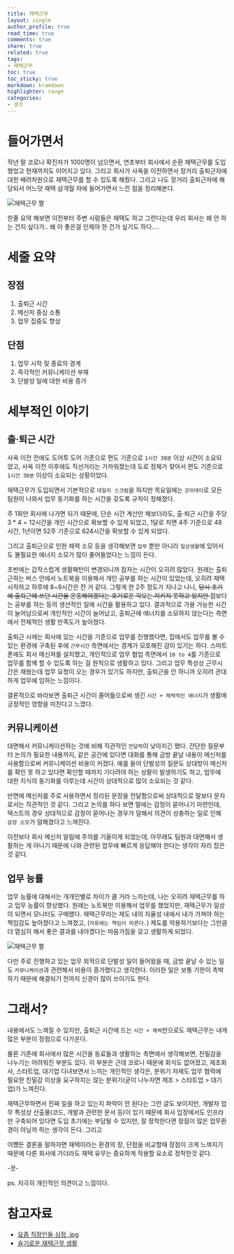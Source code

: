 ```yaml
---
title: 재택근무
layout: single
author_profile: true
read_time: true
comments: true
share: true
related: true
tags:
- 재택근무
toc: true
toc_sticky: true
markdown: kramdown
highlighter: rouge
categories:
- 생각
---
```


# 들어가면서
작년 말 코로나 확진자가 1000명이 넘으면서, 연초부터 회사에서 순환 재택근무를 도입했었고 현재까지도 이어지고 있다. 그리고 회사가 사옥을 이전하면서 장거리 출퇴근자에 대한 배려차원으로 재택근무를 할 수 있도록 해줬다. 그리고 나도 장거리 출퇴근자에 해당되서 어느덧 재택 삼개월 차에 들어가면서 느낀 점을 정리해본다.

![재택근무 짤](https://image.fmkorea.com/files/attach/new/20201211/486616/3232993263/3253218685/3af36ef1e19640575d87b1ded2d1a6b7.jpg)

한줄 요약 해보면 이전부터 주변 사람들은 재택도 하고 그런다는데 우리 회사는 왜 안 하는 건지 싶다가.. 왜 이 좋은걸 인제야 한 건가 싶기도 하다….

# 세줄 요약
## 장점
1. 출퇴근 시간
2. 메신저 중심 소통
3. 업무 집중도 향상

## 단점
1. 업무 시작 및 종료의 경계
2. 즉각적인 커뮤니케이션 부재
3. 단발성 일에 대한 비용 증가

# 세부적인 이야기
## 출·퇴근 시간
사옥 이전 전에도 도어투 도어 기준으로 편도 기준으로 `1시간 30분` 이상 시간이 소요되었고, 사옥 이전 이후에도 직선거리는 가까워졌는데 도로 정체가 잦아서 편도 기준으로 `1시간 30분` 이상이 소요되는 상황이었다. 

재택근무가 도입되면서 기본적으로 `데일리 스크럼`을 하지만 목요일에는 `코어데이`로 모든 팀원이 나와서 업무 동기화를 하는 시간을 갖도록 규칙이 정해졌다. 

주 1회만 회사에 나가면 되기 때문에, 단순 시간 계산만 해보더라도, 출·퇴근 시간을 주당 3 * 4 = 12시간을 개인 시간으로 확보할 수 있게 되었고, 1달로 치면 4주 기준으로 48시간, 1년이면 52주 기준으로 624시간을 확보할 수 있게 되었다.

그리고 출퇴근으로 인한 체력 소모 등을 생각해보면 `업무` 뿐만 아니라 `일상생활`에 있어서도 불필요한 에너지 소모가 많이 줄어들었다는 느낌이 든다. 

초반에는 갑작스럽게 생활패턴이 변경되니까 잠자는 시간이 오히려 많았다. 원래는 출퇴근하는 버스 안에서 노트북을 이용해서 개인 공부를 하는 시간이 있었는데, 오히려 재택 시작하고 하루에 8~9시간은 잔 거 같다. 그렇게 한 2주 정도가 지나고 나니, <del> 당시 초기에 출퇴근에 쓰던 시간을 운동해야겠다는 호기로운 각오는 지키지 못하고 있지만 </del> 잠보다는 공부를 하는 등의 생산적인 일에 시간을 활용하고 있다. 결과적으로 가용 가능한 시간이 늘어남으로써 개인적인 시간이 늘어났고, 출퇴근에 에너지를 소모하지 않는다는 측면에서 전체적인 생활 만족도가 높아졌다.

출퇴근 시에는 회사에 있는 시간을 기준으로 업무를 진행했다면, 집에서도 업무를 볼 수 있는 환경에 구축된 후에 `근무시간` 측면에서는 경계가 모호해진 감이 있기는 하다. 스마트폰에도 회사 메신져를 설치했고, 개인적으로 업무 협업 측면에서 `10 to 4`를 기준으로 업무를 함께 할 수 있도록 하는 걸 원칙으로 생활하고 있다. 그리고 업무 특성상 근무시간은 채웠는데 업무 요청이 오는 경우가 있기도 하지만, 출퇴근을 안 하니까 오히려 관대하게 업무에 임하는 느낌이다. 

결론적으로 바라보면 출퇴근 시간이 줄어듦으로써 생긴 `시간 + 체력적인 에너지`가 생활에 긍정적인 영향을 미친다고 느꼈다. 

## 커뮤니케이션
대면해서 커뮤니케이션하는 것에 비해 직관적인 `전달력`이 낮아지긴 했다. 간단한 질문부터 논의가 필요한 내용까지, 같은 공간에 있다면 대화를 통해 금방 끝날 내용이 메신저를 사용함으로써 커뮤니케이션 비용이 커졌다. 예를 들어 단발성의 질문도 상대방이 메신저를 확인 못 하고 있다면 확인할 때까지 기다려야 하는 상황이 발생하기도 하고, 업무에 대한 지식의 동기화를 이루는데 시간이 상대적으로 많이 소요되는 것 같다.

반면에 메신저를 주로 사용하면서 정리된 문장을 전달함으로써 상대적으로 말보다 문자로서는 직관적인 것 같다. 그리고 논의를 하다 보면 말에는 감정이 묻어나기 마련인데, 텍스트의 경우 상대적으로 감정이 묻어나는 경우가 덜해서 의견이 상충하는 일로 인해 `감정 소모`가 덜해졌다고 느껴진다. 

이전보다 회사 메신저 알림에 주의를 기울이게 되었는데, 아무래도 팀원과 대면해서 생활하는 게 아니기 때문에 나와 관련된 업무에 빠르게 응답해야 한다는 생각이 자리 잡은 것 같다. 

## 업무 능률
업무 능률에 대해서는 개개인별로 차이가 클 거라 느끼는데, 나는 오히려 재택근무를 하고 업무 능률이 향상했다. 원래는 노트북만 이용해서 업무를 했었지만, 재택근무가 일상이 되면서 모니터도 구매했다. 재택근무라는 제도 내의 자율성 내에서 내가 가져야 하는 책임감도 높아졌다고 느껴졌고, (`자유에는 책임이 따른다.`)  제도를 악용하기보다는 그만큼 더 열심히 해서 좋은 결과를 내야겠다는 마음가짐을 갖고 생활하게 되었다.

![재택근무 짤](https://ppss.kr/wp-content/uploads/2020/03/5337303ed445a2dac5b401e5644b76c7.jpg)

다만 주로 진행하고 있는 업무 외적으로 단발성 일이 들어왔을 때, 금방 끝날 수 있는 일도 `커뮤니케이션`과 관련해서 비용이 증가했다고 생각한다. 이러한 일은 보통 기한이 촉박하기 때문에 해결되기 전까지 신경이 많이 쓰이기도 한다. 

# 그래서?
내용에서도 느껴질 수 있지만, 출퇴근 시간에 드는 `시간 + 체력`만으로도 재택근무는 내게 많은 부분이 장점으로 다가온다.

물론 기존에 회사에서 많은 시간을 동료들과 생활하는 측면에서 생각해보면, 친밀감을 나누기는 어려워진 부분도 있다. 이 부분은 근데 코로나 때문에 회식도 없어졌고, 제조회사, 스타트업, 대기업 다녀보면서 느끼는 개인적인 생각은, 분위기 자체도 업무 협력에 필요한 친밀감 이상을 요구하지는 않는 분위기(굳이 나누자면 제조 > 스타트업 > 대기업)가 느껴진다.

재택근무하면서 진짜 일을 하고 있는지 파악이 안 된다는 그런 글도 보이지만, 개발자 업무 특성상 산출물(코드, 개발과 관련한 문서 등)이 있기 때문에 회사 입장에서도 인프라만 구축되어 있다면 도입 초기에는 부담될 수 있지만, 잘 정착한다면 장점이 많은 업무환경이 아닐까 하는 생각이 든다. 그리고 

어쩄든 결론을 말하자면 재택이라는 환경의 장, 단점을 비교할때 장점이 크게 느껴지기 때문에 다른 회사에 가더라도 재택 유무는 중요하게 작용할 요소로 정착한것 같다. 

-끗-

ps. 지극히 개인적인 의견이고 느낌이다.

# 참고자료
* [요즘 직장인들 심정 .jpg](https://www.fmkorea.com/best/3253218685)
* [슬기로운 재택근무 생활](https://ppss.kr/archives/214274)
